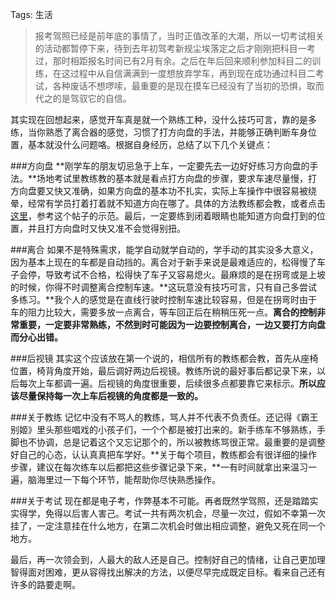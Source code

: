 Tags: 生活

>报考驾照已经是前年底的事情了，当时正值改革的大潮，所以一切考试相关的活动都暂停下来，待到去年初驾考新规尘埃落定之后才刚刚把科目一考过，那时相距报名时间已有2月有余。之后在年后回来顺利参加科目二的训练，在这过程中从自信满满到一度想放弃学车，再到现在成功通过科目二考试，各种废话不想啰嗦，最重要的是现在摸车已经没有了当初的恐惧，取而代之的是驾驭它的自信。

其实现在回想起来，感觉开车真是就一个熟练工种，没什么技巧可言，靠的是多练，当你熟悉了离合器的感觉，习惯了打方向盘的手法，并能够正确判断车身位置，基本就没什么问题咯。根据自身经历，总结了以下几个关键点：

###方向盘
**刚学车的朋友切忌急于上车，一定要先去一边好好练习方向盘的手法。**场地考试里教练教的基本就是看点打方向盘的步骤，要求车速尽量慢，打方向盘要又快又准确，如果方向盘的基本功不扎实，实际上车操作中很容易被绕晕，经常有学员打着打着就不知道方向在哪了。具体的方法教练都会教，或者点击[这里](http://www.360doc.com/content/13/1026/09/10983756_324272117.shtml)，参考这个帖子的示范。最后，一定要练到闭着眼睛也能知道方向盘打到的位置，并且打方向盘时又快又准不会觉得别扭。

###离合
如果不是特殊需求，能学自动就学自动的，学手动的其实没多大意义，因为基本上现在的车都是自动挡的。离合对于新手来说是最难适应的，松得慢了车子会停，导致考试不合格，松得快了车子又容易熄火。最麻烦的是在拐弯或是上坡的时候，你得不时调整离合控制车速。**这玩意没有技巧可言，只有自己多尝试多练习。**我个人的感觉是在直线行驶时控制车速比较容易，但是在拐弯时由于车的阻力比较大，需要多放一点离合，等车回正后在稍稍压死一点。**离合的控制非常重要，一定要非常熟练，不然到时可能因为一边要控制离合，一边又要打方向盘而分心出错。**

###后视镜
其实这个应该放在第一个说的，相信所有的教练都会教，首先从座椅位置，椅背角度开始，最后调好两边后视镜。教练所说的最好事后都记录下来，以后每次上车都调一遍。后视镜的角度很重要，后续很多点都要靠它来标示。**所以应该尽量保持每一次上车后视镜的角度都是一致的。**

###关于教练
记忆中没有不骂人的教练，骂人并不代表不负责任。还记得《霸王别姬》里头那些唱戏的小孩子们，一个个都是被打出来的。新手练车不够熟练，手脚也不协调，总是记着这个又忘记那个的，所以被教练骂很正常。最重要的是调整好自己的心态，认认真真把车学好。**关于每个项目，教练都会有很详细的操作步骤，建议在每次练车以后都把这些步骤记录下来，**一有时间就拿出来温习一遍，脑海里过一下每个环节，能帮助你尽快熟悉操作。

###关于考试
现在都是电子考，作弊基本不可能。再者既然学驾照，还是踏踏实实得学，免得以后害人害己。考试一共有两次机会，尽量一次过，假如不幸第一次挂了，一定注意挂在什么地方，在第二次机会时做出相应调整，避免又死在同一个地方。

最后，再一次领会到，人最大的敌人还是自己。控制好自己的情绪，让自己更加理智得面对困难，更从容得找出解决的方法，以便尽早完成既定目标。看来自己还有许多的路要走啊。